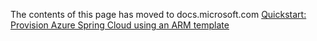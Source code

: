 The contents of this page has moved to docs.microsoft.com [Quickstart: Provision Azure Spring Cloud using an ARM template](https://docs.microsoft.com/en-us/azure/spring-cloud/quickstart-deploy-infrastructure-vnet)